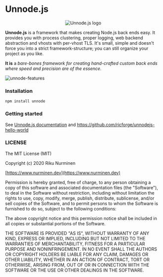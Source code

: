 # Unnode.js
<p align="center">
  <img src="https://i.imgur.com/lt1vd3A.png" alt="Unnode.js logo">
</p>

**Unnode.js** is a framework that makes creating Node.js back ends easy. It provides you with  process clustering,  proper logging,  web backend abstraction and  vhosts with per-vhost TLS. It's small, simple and doesn't force you into a strict framework-structure; you can still organize your project as you like.

**It is** a  *bare-bones framework for creating hand-crafted custom back ends where speed and precision are of the essence*.

![unnode-features](https://i.imgur.com/RQf1C1q.png)

### Installation
    npm install unnode

### Getting started
See [Unnode.js documentation](https://www.unnodejs.org/doc/latest) and https://github.com/ricforge/unnodejs-hello-world

### LICENSE
 
The MIT License (MIT)

Copyright (c) 2020 Riku Nurminen

[https://www.nurminen.dev](https://www.nurminen.dev)

Permission is hereby granted, free of charge, to any person obtaining a copy of this software and associated documentation files (the "Software"), to deal in the Software without restriction, including without limitation the rights to use, copy, modify, merge, publish, distribute, sublicense, and/or sell copies of the Software, and to permit persons to whom the Software is furnished to do so, subject to the following conditions:

The above copyright notice and this permission notice shall be included in all copies or substantial portions of the Software.

THE SOFTWARE IS PROVIDED "AS IS", WITHOUT WARRANTY OF ANY KIND, EXPRESS OR IMPLIED, INCLUDING BUT NOT LIMITED TO THE WARRANTIES OF MERCHANTABILITY, FITNESS FOR A PARTICULAR PURPOSE AND NONINFRINGEMENT. IN NO EVENT SHALL THE AUTHORS OR COPYRIGHT HOLDERS BE LIABLE FOR ANY CLAIM, DAMAGES OR OTHER LIABILITY, WHETHER IN AN ACTION OF CONTRACT, TORT OR OTHERWISE, ARISING FROM, OUT OF OR IN CONNECTION WITH THE SOFTWARE OR THE USE OR OTHER DEALINGS IN THE SOFTWARE.

